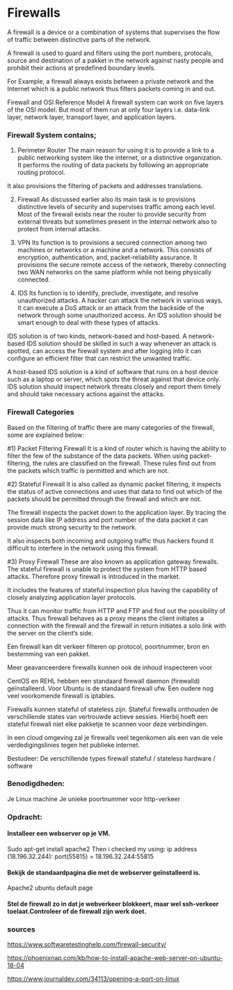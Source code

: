
# Firewalls

A firewall is a device or a combination of systems that supervises the flow of traffic between distinctive parts of the network. 

A firewall is used to guard and filters using the port numbers, protocals, source and destination of a pakket in the network against nasty people and prohibit their actions at predefined boundary levels.

For Example, a firewall always exists between a private network and the Internet which is a public network thus filters packets coming in and out.

Firewall and OSI Reference Model
A firewall system can work on five layers of the OSI model. But most of them run at only four layers i.e. data-link layer, network layer, transport layer, and application layers.

### Firewall System contains;


1) Perimeter Router
The main reason for using it is to provide a link to a public networking system like the internet, or a distinctive organization. It performs the routing of data packets by following an appropriate routing protocol.

It also provisions the filtering of packets and addresses translations.

2) Firewall
As discussed earlier also its main task is to provisions distinctive levels of security and supervises traffic among each level. Most of the firewall exists near the router to provide security from external threats but sometimes present in the internal network also to protect from internal attacks.

3) VPN
Its function is to provisions a secured connection among two machines or networks or a machine and a network. This consists of encryption, authentication, and, packet-reliability assurance. It provisions the secure remote access of the network, thereby connecting two WAN networks on the same platform while not being physically connected.

4) IDS
Its function is to identify, preclude, investigate, and resolve unauthorized attacks. A hacker can attack the network in various ways. It can execute a DoS attack or an attack from the backside of the network through some unauthorized access. An IDS solution should be smart enough to deal with these types of attacks.

IDS solution is of two kinds, network-based and host-based. A network-based IDS solution should be skilled in such a way whenever an attack is spotted, can access the firewall system and after logging into it can configure an efficient filter that can restrict the unwanted traffic.

A host-based IDS solution is a kind of software that runs on a host device such as a laptop or server, which spots the threat against that device only. IDS solution should inspect network threats closely and report them timely and should take necessary actions against the attacks.


### Firewall Categories
Based on the filtering of traffic there are many categories of the firewall, some are explained below:

#1) Packet Filtering Firewall
It is a kind of router which is having the ability to filter the few of the substance of the data packets. When using packet-filtering, the rules are classified on the firewall. These rules find out from the packets which traffic is permitted and which are not.

#2) Stateful Firewall
It is also called as dynamic packet filtering, it inspects the status of active connections and uses that data to find out which of the packets should be permitted through the firewall and which are not.

The firewall inspects the packet down to the application layer. By tracing the session data like IP address and port number of the data packet it can provide much strong security to the network.

It also inspects both incoming and outgoing traffic thus hackers found it difficult to interfere in the network using this firewall.

#3) Proxy Firewall
These are also known as application gateway firewalls. The stateful firewall is unable to protect the system from HTTP based attacks. Therefore proxy firewall is introduced in the market.

It includes the features of stateful inspection plus having the capability of closely analyzing application layer protocols.

Thus it can monitor traffic from HTTP and FTP and find out the possibility of attacks. Thus firewall behaves as a proxy means the client initiates a connection with the firewall and the firewall in return initiates a solo link with the server on the client’s side.



Een firewall kan dit verkeer filteren op protocol, poortnummer, bron en bestemming van een pakket. 

Meer geavanceerdere firewalls kunnen ook de inhoud inspecteren voor 

CentOS en REHL hebben een standaard firewall daemon (firewalld) geïnstalleerd. Voor Ubuntu is de standaard firewall ufw. Een oudere nog veel voorkomende firewall is iptables.
 
Firewalls kunnen stateful of stateless zijn. Stateful firewalls onthouden de verschillende states van vertrouwde actieve sessies. Hierbij hoeft een stateful firewall niet elke pakketje te scannen voor deze verbindingen.


In een cloud omgeving zal je firewalls veel tegenkomen als een van de vele verdedigingslinies tegen het publieke internet. 


Bestudeer:
De verschillende types firewall
stateful / stateless
hardware / software
### Benodigdheden:


Je Linux machine
Je unieke poortnummer voor http-verkeer

### Opdracht:
#### Installeer een webserver op je VM.

Sudo apt-get install apache2
Then i checked my using:
ip address (18.196.32.244): port(55815) = 18.196.32.244:55815


#### Bekijk de standaardpagina die met de webserver geïnstalleerd is.

Apache2 ubuntu default page

#### Stel de firewall zo in dat je webverkeer blokkeert, maar wel ssh-verkeer toelaat.Controleer of de firewall zijn werk doet.


### sources

https://www.softwaretestinghelp.com/firewall-security/

https://phoenixnap.com/kb/how-to-install-apache-web-server-on-ubuntu-18-04

https://www.journaldev.com/34113/opening-a-port-on-linux
